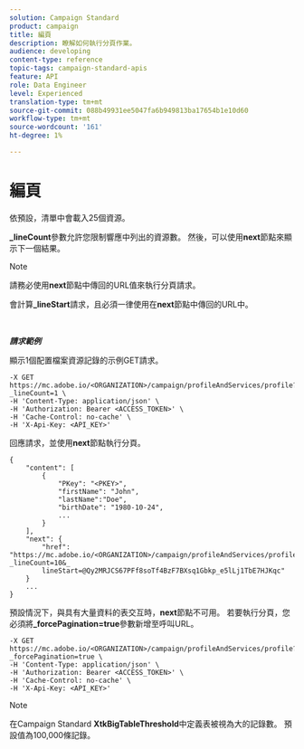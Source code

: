 ```yaml
---
solution: Campaign Standard
product: campaign
title: 編頁
description: 瞭解如何執行分頁作業。
audience: developing
content-type: reference
topic-tags: campaign-standard-apis
feature: API
role: Data Engineer
level: Experienced
translation-type: tm+mt
source-git-commit: 088b49931ee5047fa6b949813ba17654b1e10d60
workflow-type: tm+mt
source-wordcount: '161'
ht-degree: 1%

---
```



# 編頁

依預設，清單中會載入25個資源。

**_lineCount**&#x200B;參數允許您限制響應中列出的資源數。  然後，可以使用&#x200B;**next**&#x200B;節點來顯示下一個結果。

>[!NOTE]
>
>請務必使用&#x200B;**next**&#x200B;節點中傳回的URL值來執行分頁請求。
>
>會計算&#x200B;**_lineStart**&#x200B;請求，且必須一律使用在&#x200B;**next**&#x200B;節點中傳回的URL中。

<br/>

***請求範例***

顯示1個配置檔案資源記錄的示例GET請求。

```
-X GET https://mc.adobe.io/<ORGANIZATION>/campaign/profileAndServices/profile?_lineCount=1 \
-H 'Content-Type: application/json' \
-H 'Authorization: Bearer <ACCESS_TOKEN>' \
-H 'Cache-Control: no-cache' \
-H 'X-Api-Key: <API_KEY>'
```

回應請求，並使用&#x200B;**next**&#x200B;節點執行分頁。

```
{
    "content": [
        {
            "PKey": "<PKEY>",
            "firstName": "John",
            "lastName":"Doe",
            "birthDate": "1980-10-24",
            ...
        }
    ],
    "next": {
        "href": "https://mc.adobe.io/<ORGANIZATION>/campaign/profileAndServices/profile/email?_lineCount=10&_
        lineStart=@Qy2MRJCS67PFf8soTf4BzF7BXsq1Gbkp_e5lLj1TbE7HJKqc"
    }
    ...
}
```

預設情況下，與具有大量資料的表交互時，**next**&#x200B;節點不可用。 若要執行分頁，您必須將&#x200B;**_forcePagination=true**&#x200B;參數新增至呼叫URL。

```
-X GET https://mc.adobe.io/<ORGANIZATION>/campaign/profileAndServices/profile?_forcePagination=true \
-H 'Content-Type: application/json' \
-H 'Authorization: Bearer <ACCESS_TOKEN>' \
-H 'Cache-Control: no-cache' \
-H 'X-Api-Key: <API_KEY>'
```

>[!NOTE]
>
>在Campaign Standard **XtkBigTableThreshold**&#x200B;中定義表被視為大的記錄數。 預設值為100,000條記錄。
